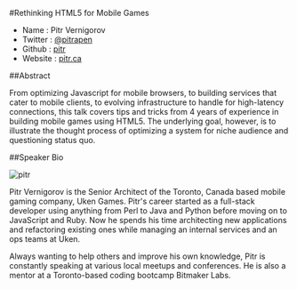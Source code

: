 #Rethinking HTML5 for Mobile Games

* Name      : Pitr Vernigorov
* Twitter   : [@pitrapen][]
* Github    : [pitr][]
* Website   : [pitr.ca][]

##Abstract

From optimizing Javascript for mobile browsers, to building services that cater to mobile clients, to evolving infrastructure to handle for high-latency connections, this talk covers tips and tricks from 4 years of experience in building mobile games using HTML5. The underlying goal, however, is to illustrate the thought process of optimizing a system for niche audience and questioning status quo.

##Speaker Bio

![pitr](https://raw.github.com/cascadiajs/2013.cascadiajs.com/master/images/janedoe.png)

Pitr Vernigorov is the Senior Architect of the Toronto, Canada based mobile gaming company, Uken Games. Pitr's career started as a full-stack developer using anything from Perl to Java and Python before moving on to JavaScript and Ruby. Now he spends his time architecting new applications and refactoring existing ones while managing an internal services and an ops teams at Uken.

Always wanting to help others and improve his own knowledge, Pitr is constantly speaking at various local meetups and conferences. He is also a mentor at a Toronto-based coding bootcamp Bitmaker Labs.

[@pitrapen]:http://twitter.com/pitrapen
[pitr]:http://github.com/pitr
[pitr.ca]:http://pitr.ca
